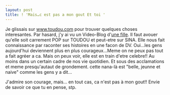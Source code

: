 ```yaml
---
layout: post
title: ! 'Mais…c est pas a mon gout Et toi '
---
```


<p>Je glissais sur <a href="http://www.toudou.com/">www.toudou.com</a> pour trouver quelques choses interesantes. Par hasard, j&#39;y ai vu un Video-Blog d&#39;<a href="http://www.tudou.com/programs/view/4ymTqvcYEv0/" title="http://www.tudou.com/programs/view/4ymTqvcYEv0/">une fille</a>. Il faut avouer qu&#39;elle soit carrement POP sur TOUDOU et peut-etre sur SINA. Elle nous fait connaissance par raconter ses histoires en une facon de DV. Oui&#8230;les gens aujourd&#39;hui deviennent plus en plus courageux&#8230;Meme on ne peux pas tout a fait agréer a ca. Mais on peux voir, elle est en train d&#39;etre celebre!! Au moins dans un certain cadre de nos vie quotidien. Et sous des acclamations et meme presqu&#39;autaut de grondement. cette nana-là est &quot;belle, jeunne et naive&quot; comme les gens y a dit&#8230; </p>
<p>J&#39;admire son courage, mais&#8230; en tout cas, ca n&#39;est pas à mon gout!! Envie de savoir ce que tu en pense, stp.</p>
<p></p>
